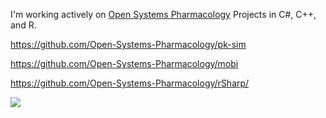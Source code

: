 I'm working actively on [Open Systems Pharmacology](https://www.open-systems-pharmacology.org/) Projects in C#, C++, and R.

https://github.com/Open-Systems-Pharmacology/pk-sim

https://github.com/Open-Systems-Pharmacology/mobi

https://github.com/Open-Systems-Pharmacology/rSharp/

![](http://github-profile-summary-cards.vercel.app/api/cards/stats?username=rwmcintosh&theme=default)
